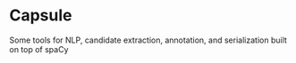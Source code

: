 # Capsule
Some tools for NLP, candidate extraction, annotation, and serialization built on top of spaCy
